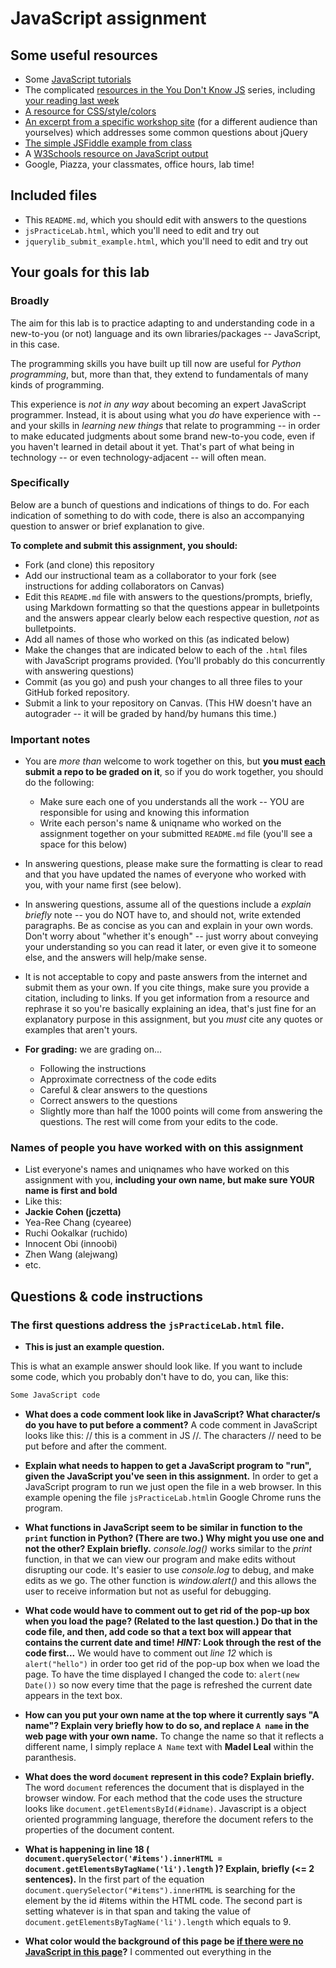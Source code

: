 # JavaScript assignment

## Some useful resources
* Some [JavaScript tutorials](https://www.htmldog.com/guides/javascript/)
* The complicated [resources in the You Don't Know JS](https://github.com/getify/You-Dont-Know-JS) series, including [your reading last week](https://github.com/getify/You-Dont-Know-JS/blob/master/up%20%26%20going/ch2.md)
* [A resource for CSS/style/colors](https://htmlcolorcodes.com/)  
* [An excerpt from a specific workshop site](https://witny-summer-guild-2018.github.io/day_4_exercise_2.html) (for a different audience than yourselves) which addresses some common questions about jQuery
* [The simple JSFiddle example from class](https://jsfiddle.net/2of65j8q/)
* A [W3Schools resource on JavaScript output](https://www.w3schools.com/js/js_output.asp)
* Google, Piazza, your classmates, office hours, lab time!

## Included files
* This `README.md`, which you should edit with answers to the questions
* `jsPracticeLab.html`, which you'll need to edit and try out
* `jquerylib_submit_example.html`, which you'll need to edit and try out

## Your goals for this lab

### Broadly
The aim for this lab is to practice adapting to and understanding code in a new-to-you (or not) language and its own libraries/packages -- JavaScript, in this case.

The programming skills you have built up till now are useful for *Python programming*, but, more than that, they extend to fundamentals of many kinds of programming.

This experience is *not in any way* about becoming an expert JavaScript programmer. Instead, it is about using what you *do* have experience with -- and your skills in *learning new things* that relate to programming -- in order to make educated judgments about some brand new-to-you code, even if you haven't learned in detail about it yet. That's part of what being in technology -- or even technology-adjacent -- will often mean.

### Specifically

Below are a bunch of questions and indications of things to do. For each indication of something to do with code, there is also an accompanying question to answer or brief explanation to give.

**To complete and submit this assignment, you should:**

* Fork (and clone) this repository
* Add our instructional team as a collaborator to your fork (see instructions for adding collaborators on Canvas)
* Edit this `README.md` file with answers to the questions/prompts, briefly, using Markdown formatting so that the questions appear in bulletpoints and the answers appear clearly below each respective question, *not* as bulletpoints.
* Add all names of those who worked on this (as indicated below)
* Make the changes that are indicated below to each of the `.html` files with JavaScript programs provided. (You'll probably do this concurrently with answering questions)
* Commit (as you go) and push your changes to all three files to your GitHub forked repository.
* Submit a link to your repository on Canvas. (This HW doesn't have an autograder -- it will be graded by hand/by humans this time.)

### Important notes
* You are *more than* welcome to work together on this, but **you must <u>each</u> submit a repo to be graded on it**, so if you do work together, you should do the following:
	* Make sure each one of you understands all the work -- YOU are responsible for using and knowing this information
	* Write each person's name & uniqname who worked on the assignment together on your submitted `README.md` file (you'll see a space for this below)

* In answering questions, please make sure the formatting is clear to read and that you have updated the names of everyone who worked with you, with your name first (see below).

* In answering questions, assume all of the questions include a *explain briefly* note -- you do NOT have to, and should not, write extended paragraphs. Be as concise as you can and explain in your own words. Don't worry about "whether it's enough" -- just worry about conveying your understanding so you can read it later, or even give it to someone else, and the answers will help/make sense.

* It is not acceptable to copy and paste answers from the internet and submit them as your own. If you cite things, make sure you provide a citation, including to links. If you get information from a resource and rephrase it so you're basically explaining an idea, that's just fine for an explanatory purpose in this assignment, but you *must* cite any quotes or examples that aren't yours.

* **For grading:** we are grading on...
	* Following the instructions
	* Approximate correctness of the code edits
	* Careful & clear answers to the questions
	* Correct answers to the questions
	* Slightly more than half the 1000 points will come from answering the questions. The rest will come from your edits to the code.

### Names of people you have worked with on this assignment
* List everyone's names and uniqnames who have worked on this assignment with you, **including your own name, but make sure YOUR name is first and bold**
* Like this:
* **Jackie Cohen (jczetta)**
* Yea-Ree Chang (cyearee)
* Ruchi Ookalkar (ruchido)
* Innocent Obi (innoobi)
* Zhen Wang (alejwang)
* etc.

## Questions & code instructions

### The first questions address the `jsPracticeLab.html` file.

* **This is just an example question.**

This is what an example answer should look like. If you want to include some code, which you probably don't have to do, you can, like this:

```js
Some JavaScript code
```

* **What does a code comment look like in JavaScript? What character/s do you have to put before a comment?**
	A code comment in JavaScript looks like this: // this is a comment in JS //.  The characters // need to be put before and after the comment.

* **Explain what needs to happen to get a JavaScript program to "run", given the JavaScript you've seen in this assignment.**
	In order to get a JavaScript program to run we just open the file in a web browser.  In this example opening the file `jsPracticeLab.html`in Google Chrome runs the program.

* **What functions in JavaScript seem to be similar in function to the `print` function in Python? (There are two.) Why might you use one and not the other? Explain briefly.**
	*console.log()* works similar to the *print* function, in that we can view our program and make edits without disrupting our code. It's easier to use *console.log* to debug, and make edits as we go.  The other function is *window.alert()* and this allows the user to receive information but not as useful for debugging.

* **What code would have to comment out to get rid of the pop-up box when you load the page? (Related to the last question.) Do that in the code file, and then, add code so that a text box will appear that contains the current date and time! *HINT:* Look through the rest of the code first...**
	We would have to comment out *line 12* which is `alert("hello")` in order too get rid of the pop-up box when we load the page.  To have the time displayed I changed the code to: `alert(new Date())` so now every time that the page is refreshed the current date appears in the text box.

* **How can you put your own name at the top where it currently says "A name"? Explain very briefly how to do so, and replace `A name` in the web page with your own name.**
	To change the name so that it reflects a different name, I simply replace `A Name` text with **Madel Leal** within the paranthesis.

* **What does the word `document` represent in this code? Explain briefly.**
	The word `document`	references the document that is displayed in the browser window. For each method that the code uses the structure looks like `document.getElementsById(#idname)`.  Javascript is a object oriented programming language, therefore the document refers to the properties of the document content.

* **What is happening in line 18 (
		`document.querySelector('#items').innerHTML = document.getElementsByTagName('li').length`
)? Explain, briefly (<= 2 sentences).**
	In the first part of the equation `document.querySelector("#items").innerHTML` is searching for the element by the id #items within the HTML code.  The second part is setting whatever is in that span and taking the value of `document.getElementsByTagName('li').length` which equals to 9.

* **What color would the background of this page be <u>if there were no JavaScript in this page</u>?**
	I commented out everything in the <script> tag that contain the javascript code and the page color is white.

* **Why are there a couple of gray boxes on the screen with a different colored border? How could you edit this code to make them a different color? Explain briefly. Then edit the code to make those boxes some shade of blue, of your choosing.**
	There are gray boxes on the screen with the `background-color: #b3b3b3` of that paragraph tag <p> set to the specific gray and white outline `border:#FFFFFF` color. To change it I would change the code to `background-color: #40e0d0` to change the color of the box Torqoise and the `border: #9224A6` to change the color to a shade of purple.

* **Edit the code so that, if you highlight `McGill University` and copy it, you see the text `O Canada` near the bottom of the page. Briefly explain why you made the edits that you did -- how did you know/figure out what to do?**
	I noticed that there was a function in the code called `function copyFunction()` in *line 27* that queries the element id `#cheer` in the *li* tag where the University of Michigan is listed that displays `Go Blue!` every time that the University of Michigan is highlighted and the *ctrl c* is selected.  I noticed this when I tested it out.  So I copied the function and named it something different.  I added the the same line of code in the the tag <li> wfor the `McGill University` and now every time its highlighted and *ctrl c* is selected the text `O Canada` shows near the bottom of the page.

* **In the original code, when you click the button that says `Wow`, you see a text box! Wow. Explain briefly in your own words why the following code causes that to happen:**

```js
function handleClick(){
	alert("hello");
}
```
**and**

```js
<button onclick=handleClick() id="wow-button">Wow</button>
```
	In the code above there is a `function handleClick()` that displays the message `hello` everytime that it's clicked. The <button> has an attribute of `onclick=handleClick()` that makes the functions alert to display in the text box.


* **Knowing what you learned from the previous question, add code/markup to the `jsPracticeLab.html` file *so that* there is a button with the text `Spring Equinox 2019` on it somewhere on the page, and when that button is clicked, a text box containing the text `March 20, 2019` appears. (There's no function -- that I am aware of -- to automatically get this info, you've got to type it yourself.)**
	Below is the code I added:
	*lines 38-40*
```js
function onSelect(){
	alert("March 20, 2019")
	}
```
*line 59*
```js
	<button onclick=onSelect() id="its-spring">Spring Equinox 2019</button>

```

### The next few questions address the `jquerylib_submit_example.html` file.

* **Check out the file `jquerylib_submit_example.html`. This is an example of code that uses a package called `jQuery` (and this will need you to have an internet connection to run it properly, although the other file does not). Check out resources above for more on jQuery!**

* **When you enter input that isn't valid, you see an error that is red. Why is the error in red? Why is the response for valid inputs blue?**
	Each class has a different color.  The `class = error` which is the invalid message property is set to display in red and the `class=good` valid message is set to display in the color blue. The lines below tell us that:

```js
.error{
		color: red;
}
.good {
		color: blue;
}
```

* **What is this line `var regex = /^[a-zA-Z]+$/;` helping with? And if you googled something to figure that out, what did you google, and what, briefly, did you learn? (If you didn't need to google, you can leave that out, but explain briefly what that line is helping the program do, anyway.)**
	I had to google the definition of *regex* and found that it means *regular expression* which provide  a powerful way to perform something really complex like pattern matching of characters within strings of text with just one line of code as opposed to lengthy lines of code.  

	Found two useful sites: https://www.ntu.edu.sg/home/ehchua/programming/howto/Regexe.html and https://www.dofactory.com/tutorial/javascript-regular-expressions


* **What's different about the syntax of conditional statements in JavaScript, compared to Python?**
	For starters although the conditional statements have similar structure, in JavaScript there are more ()  and there are {} being used.  In JavaScript we use the `if` statement to specify a block of code to be executed if the condition is true.  And vice versa, we use an `else` statement to specify a block of code to be executed if the condition is false. (referenced: https://www.w3schools.com/js/js_if_else.asp)

* **What do you think the `10000` refers to in the code `.fadeOut(10000)`?**
	I think that the `10000` refers to seconds that the text is meant to be displayed for or to fade out.

* **What do you think is going on with the following code at the beginning of the program? Note that the most important thing to do for answering this question is to be thoughtful and clear, not to be absolutely correct:**
	The code below is saying that when the document is being open there is a function that is going to submit and generate a submission when the function is being invoked. It has a callback function that basically tells it to submit when the event is being executed. In the line `$("form").submit(function(event)` its preventing the form to be submitted until something is inputted. 

```js
$(document).ready(function(){
    $("form").submit(function(event){
		});
```


**Add some code to the `jquerylib_submit_example.html` file so that, if the input is valid and is specifically the text `hello`, rather than the visible output being `Nice!` in blue, the visible output should be `Hello to you too!`, also in blue, just like `Nice!` is.**
	* *HINT:* You'll have to make some changes to the conditional statement, and possibly look up some JavaScript conditional syntax. You'll also need to look carefully at what generates visible output right now.
